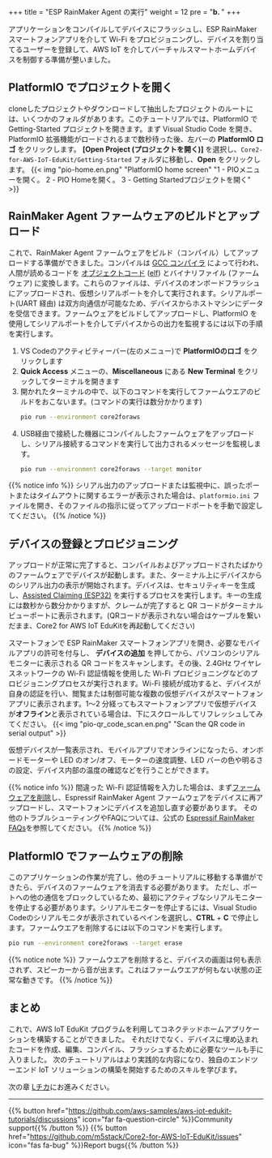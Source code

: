+++
title = "ESP RainMaker Agent の実行"
weight = 12
pre = "<b>b. </b>"
+++

アプリケーションをコンパイルしてデバイスにフラッシュし、ESP RainMaker スマートフォンアプリを介して Wi-Fi をプロビジョニングし、デバイスを割り当てるユーザーを登録して、AWS IoT を介してバーチャルスマートホームデバイスを制御する準備が整いました。

## PlatformIO でプロジェクトを開く
cloneしたプロジェクトやダウンロードして抽出したプロジェクトのルートには、いくつかのフォルダがあります。このチュートリアルでは、PlatformIO で Getting-Started プロジェクトを開きます。まず Visual Studio Code を開き、PlatformIO 拡張機能がロードされるまで数秒待った後、左バーの **PlatformIO ロゴ** をクリックします。 **[Open Project (プロジェクトを開く)]** を選択し、`Core2-for-AWS-IoT-EduKit/Getting-Started` フォルダに移動し、**Open** をクリックします。
{{< img "pio-home.en.png" "PlatformIO home screen" "1 - PIOメニューを開く。 2 - PIO Homeを開く。 3 - Getting Startedプロジェクトを開く" >}}

## RainMaker Agent ファームウェアのビルドとアップロード
これで、RainMaker Agent ファームウェアをビルド（コンパイル）してアップロードする準備ができました。コンパイルは [GCC コンパイラ](https://gcc.gnu.org/onlinedocs/gcc/) によって行われ、人間が読めるコードを [オブジェクトコード](https://en.wikipedia.org/wiki/Object_code) ([elf](https://en.wikipedia.org/wiki/Executable_and_Linkable_Format)) とバイナリファイル (ファームウェア) に変換します。これらのファイルは、デバイスのオンボードフラッシュにアップロードされ、仮想シリアルポートを介して実行されます。シリアルポート(UART 経由) は双方向通信が可能なため、デバイスからホストマシンにデータを受信できます。ファームウェアをビルドしてアップロードし、PlatformIO を使用してシリアルポートを介してデバイスからの出力を監視するには以下の手順を実行します。

1) VS Codeのアクティビティーバー(左のメニュー)で **PlatformIOのロゴ** をクリックします
2) **Quick Access** メニューの、**Miscellaneous** にある **New Terminal** をクリックしてターミナルを開きます
3) 開かれたターミナルの中で、以下のコマンドを実行してファームウエアのビルドをおこないます。(コマンドの実行は数分かかります)
    ```bash
    pio run --environment core2foraws
    ```
4) USB経由で接続した機器にコンパイルしたファームウェアをアップロードし、シリアル接続するコマンドを実行して出力されるメッセージを監視します。
    ```bash
    pio run --environment core2foraws --target monitor
    ```

{{% notice info %}}
シリアル出力のアップロードまたは監視中に、誤ったポートまたはタイムアウトに関するエラーが表示された場合は、`platformio.ini` ファイルを開き、そのファイルの指示に従ってアップロードポートを手動で設定してください。
{{% /notice %}}

## デバイスの登録とプロビジョニング
アップロードが正常に完了すると、コンパイルおよびアップロードされたばかりのファームウェアでデバイスが起動します。また、ターミナル上にデバイスからのシリアル出力の表示が開始されます。デバイスは、セキュリティキーを生成し、[Assisted Claiming (ESP32)](https://rainmaker.espressif.com/docs/claiming.html#assisted-claiming-esp32) を実行するプロセスを実行します。キーの生成には数秒から数分かかりますが、クレームが完了すると QR コードがターミナルビューポートに表示されます。(QRコードが表示されない場合はケーブルを繋いだまま、Core2 for AWS IoT EduKitを再起動してください)

スマートフォンで ESP RainMaker スマートフォンアプリを開き、必要なモバイルアプリの許可を付与し、 **デバイスの追加** を押してから、パソコンのシリアルモニターに表示される QR コードをスキャンします。その後、2.4GHz ワイヤレスネットワークの Wi-Fi 認証情報を使用した Wi-Fi プロビジョニングなどのプロビジョニングプロセスが実行されます。Wi-Fi 接続が成功すると、デバイスが自身の認証を行い、閲覧または制御可能な複数の仮想デバイスがスマートフォンアプリに表示されます。1～2 分経ってもスマートフォンアプリで仮想デバイスが**オフライン**と表示されている場合は、下にスクロールしてリフレッシュしてみてください。
{{< img "pio-qr_code_scan.en.png" "Scan the QR code in serial output" >}}

仮想デバイスが一覧表示され、モバイルアプリでオンラインになったら、オンボードモーターや LED のオン/オフ、モーターの速度調整、LED バーの色や明るさの設定、デバイス内部の温度の確認などを行うことができます。

{{% notice info %}}
間違った Wi-Fi 認証情報を入力した場合は、まず[ファームウェアを削除](/jp/getting-started/run-rainmaker.html#platformio--1)し、Espressif RainMaker Agent ファームウェアをデバイスに再アップロードし、スマートフォンにデバイスを追加し直す必要があります。
その他のトラブルシューティングやFAQについては、公式の [Espressif RainMaker FAQs](https://rainmaker.espressif.com/docs/faqs.html)を参照してください。
{{% /notice %}}

## PlatformIO でファームウェアの削除
このアプリケーションの作業が完了し、他のチュートリアルに移動する準備ができたら、デバイスのファームウェアを消去する必要があります。
ただし、ポートへの他の通信をブロックしているため、最初にアクティブなシリアルモニターを停止する必要があります。シリアルモニターを停止するには、Visual Studio Codeのシリアルモニタが表示されているペインを選択し、**CTRL** + **C** で停止します。ファームウエアを削除するには以下のコマンドを実行します。
```bash
pio run --environment core2foraws --target erase
```


{{% notice note %}}
ファームウエアを削除すると、デバイスの画面は何も表示されず、スピーカーから音が出ます。これはファームウエアが何もない状態の正常な動きです。
{{% /notice %}}

## まとめ
これで、AWS IoT EduKit プログラムを利用してコネクテッドホームアプリケーションを構築することができました。 それだけでなく、デバイスに埋め込まれたコードを作成、編集、コンパイル、フラッシュするために必要なツールも手に入りました。 次のチュートリアルはより実践的な内容になり、独自のエンドツーエンド IoT ソリューションの構築を開始するためのスキルを学びます。

次の章 [Lチカ](/jp/blinky-hello-world.html)にお進みください。

---
{{% button href="https://github.com/aws-samples/aws-iot-edukit-tutorials/discussions" icon="far fa-question-circle" %}}Community support{{% /button %}} {{% button href="https://github.com/m5stack/Core2-for-AWS-IoT-EduKit/issues" icon="fas fa-bug" %}}Report bugs{{% /button %}}